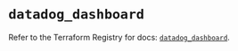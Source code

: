 # `datadog_dashboard`

Refer to the Terraform Registry for docs: [`datadog_dashboard`](https://registry.terraform.io/providers/datadog/datadog/3.40.0/docs/resources/dashboard).
